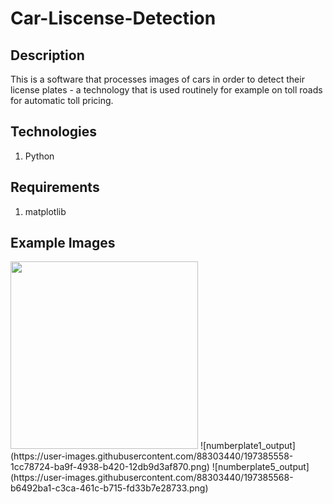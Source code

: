 # Car-Liscense-Detection

## Description
This is a software that processes images of cars in order to detect their license plates - a technology that is used routinely for example on toll roads for automatic toll pricing.

## Technologies
1. Python

## Requirements
1. matplotlib

## Example Images
<img src= "https://user-images.githubusercontent.com/88303440/197385558-1cc78724-ba9f-4938-b420-12db9d3af870.png" width="300px" height= "300px">
![numberplate1_output](https://user-images.githubusercontent.com/88303440/197385558-1cc78724-ba9f-4938-b420-12db9d3af870.png)
![numberplate5_output](https://user-images.githubusercontent.com/88303440/197385568-b6492ba1-c3ca-461c-b715-fd33b7e28733.png)
